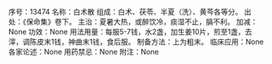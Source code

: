 序号：13474
名称：白术散
组成：白术、茯苓、半夏（洗）、黄芩各等分。
出处：《保命集》卷下。
主治：夏暑大热，或醉饮冷，痰湿不止，膈不利。
加减：None
功效：None
用法用量：每服5-7钱，水2盏，加生姜10片，煎至1盏，去滓，调陈皮末1钱，神曲末1钱，食后服。
制备方法：上为粗末。
临床应用：None
各家论述：None
用药禁忌：None
附注：None
